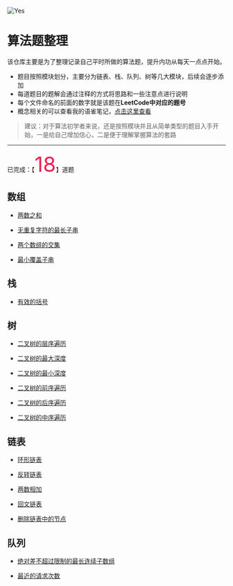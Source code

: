 
![Yes](https://qiniu.lqh.kim/banner1.jpg)
# 算法题整理

该仓库主要是为了整理记录自己平时所做的算法题，提升内功从每天一点点开始。

- 题目按照模块划分，主要分为链表、栈、队列、树等几大模块，后续会逐步添加
- 每道题目的题解会通过注释的方式将思路和一些注意点进行说明
- 每个文件命名的前面的数字就是该题在**LeetCode中对应的题号**
- 概念相关的可以查看我的语雀笔记，[点击这里查看](https://www.yuque.com/callmew/blog/qdou1k)

> 建议：对于算法初学者来说，还是按照模块并且从简单类型的题目入手开始，一是给自己增加信心，二是便于理解掌握算法的套路

---

 已完成：【<font color=#f0215 size=72>18</font>】道题
## 数组
- [两数之和](/数组/1.两数之和.md)
    
- [无重复字符的最长子串](/数组/3.无重复字符的最长子串.md)
    
- [两个数组的交集](/数组/349.两个数组的交集.md)
    
- [最小覆盖子串](/数组/76.最小覆盖子串.md)
    
## 栈
- [有效的括号](/栈/20.有效的括号.md)
    
## 树
- [二叉树的层序遍历](/树/102.二叉树的层序遍历.md)
    
- [二叉树的最大深度](/树/103.二叉树的最大深度.md)
    
- [二叉树的最小深度](/树/111.二叉树的最小深度.md)
    
- [二叉树的前序遍历](/树/144.二叉树的前序遍历.md)
    
- [二叉树的后序遍历](/树/145.二叉树的后序遍历.md)
    
- [二叉树的中序遍历](/树/94.二叉树的中序遍历.md)
    
## 链表
- [环形链表](/链表/141.环形链表.js)
    
- [反转链表](/链表/206.反转链表.js)
    
- [两数相加](/链表/22.两数相加.js)
    
- [回文链表](/链表/234.回文链表.js)
    
- [删除链表中的节点](/链表/237.删除链表中的节点.js)
    
## 队列
- [绝对差不超过限制的最长连续子数组](/队列/1438.绝对差不超过限制的最长连续子数组.js)
    
- [最近的请求次数](/队列/933.最近的请求次数.js)
    
